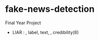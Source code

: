 # fake-news-detection

Final Year Project

<ul>
    <li>LIAR : , label, text, , credibility(6)</li>
</ul>
